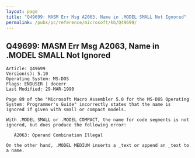 ```yaml
---
layout: page
title: "Q49699: MASM Err Msg A2063, Name in .MODEL SMALL Not Ignored"
permalink: /pubs/pc/reference/microsoft/kb/Q49699/
---
```


## Q49699: MASM Err Msg A2063, Name in .MODEL SMALL Not Ignored

	Article: Q49699
	Version(s): 5.10
	Operating System: MS-DOS
	Flags: ENDUSER | docerr
	Last Modified: 29-MAR-1990
	
	Page 89 of the "Microsoft Macro Assembler 5.0 for the MS-DOS Operating
	System: Programmer's Guide" incorrectly states that the name is
	ignored if given with small or compact models.
	
	With .MODEL SMALL or .MODEL COMPACT, the name for code segments is not
	ignored, but does produce the following error:
	
	   A2063: Operand Combination Illegal
	
	On the other hand, .MODEL MEDIUM inserts a _text or append an _text to
	a name.
